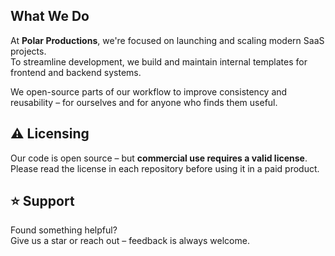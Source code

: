 ## What We Do

At **Polar Productions**, we're focused on launching and scaling modern SaaS projects.  
To streamline development, we build and maintain internal templates for frontend and backend systems.

We open-source parts of our workflow to improve consistency and reusability – for ourselves and for anyone who finds them useful.

## ⚠️ Licensing

Our code is open source – but **commercial use requires a valid license**.  
Please read the license in each repository before using it in a paid product.

## ⭐️ Support

Found something helpful?  
Give us a star or reach out – feedback is always welcome.
